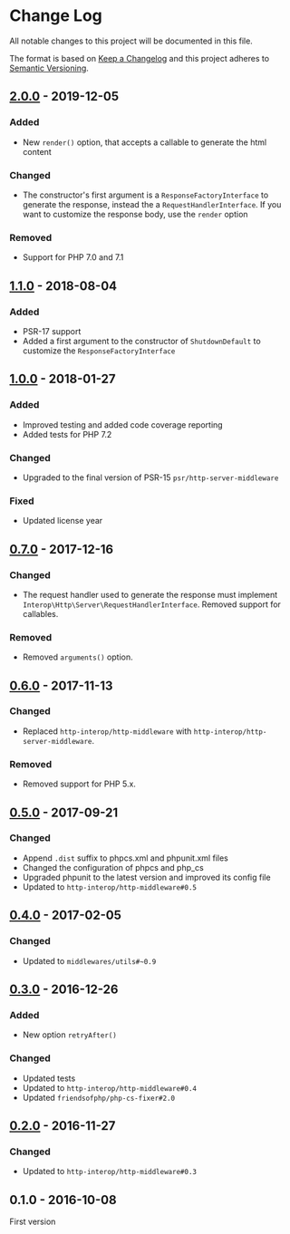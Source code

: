 # Change Log

All notable changes to this project will be documented in this file.

The format is based on [Keep a Changelog](http://keepachangelog.com/)
and this project adheres to [Semantic Versioning](http://semver.org/).

## [2.0.0] - 2019-12-05
### Added
- New `render()` option, that accepts a callable to generate the html content

### Changed
- The constructor's first argument is a `ResponseFactoryInterface` to generate the response, instead the a `RequestHandlerInterface`. If you want to customize the response body, use the `render` option

### Removed
- Support for PHP 7.0 and 7.1

## [1.1.0] - 2018-08-04
### Added
- PSR-17 support
- Added a first argument to the constructor of `ShutdownDefault` to customize the `ResponseFactoryInterface`

## [1.0.0] - 2018-01-27
### Added
- Improved testing and added code coverage reporting
- Added tests for PHP 7.2

### Changed
- Upgraded to the final version of PSR-15 `psr/http-server-middleware`

### Fixed
- Updated license year

## [0.7.0] - 2017-12-16
### Changed
- The request handler used to generate the response must implement `Interop\Http\Server\RequestHandlerInterface`. Removed support for callables.

### Removed
- Removed `arguments()` option.

## [0.6.0] - 2017-11-13
### Changed
- Replaced `http-interop/http-middleware` with  `http-interop/http-server-middleware`.

### Removed
- Removed support for PHP 5.x.

## [0.5.0] - 2017-09-21
### Changed
- Append `.dist` suffix to phpcs.xml and phpunit.xml files
- Changed the configuration of phpcs and php_cs
- Upgraded phpunit to the latest version and improved its config file
- Updated to `http-interop/http-middleware#0.5`

## [0.4.0] - 2017-02-05
### Changed
- Updated to `middlewares/utils#~0.9`

## [0.3.0] - 2016-12-26
### Added
- New option `retryAfter()`

### Changed
- Updated tests
- Updated to `http-interop/http-middleware#0.4`
- Updated `friendsofphp/php-cs-fixer#2.0`

## [0.2.0] - 2016-11-27
### Changed
- Updated to `http-interop/http-middleware#0.3`

## 0.1.0 - 2016-10-08
First version

[2.0.0]: https://github.com/middlewares/shutdown/compare/v1.1.0...v2.0.0
[1.1.0]: https://github.com/middlewares/shutdown/compare/v1.0.0...v1.1.0
[1.0.0]: https://github.com/middlewares/shutdown/compare/v0.7.0...v1.0.0
[0.7.0]: https://github.com/middlewares/shutdown/compare/v0.6.0...v0.7.0
[0.6.0]: https://github.com/middlewares/shutdown/compare/v0.5.0...v0.6.0
[0.5.0]: https://github.com/middlewares/shutdown/compare/v0.4.0...v0.5.0
[0.4.0]: https://github.com/middlewares/shutdown/compare/v0.3.0...v0.4.0
[0.3.0]: https://github.com/middlewares/shutdown/compare/v0.2.0...v0.3.0
[0.2.0]: https://github.com/middlewares/shutdown/compare/v0.1.0...v0.2.0
